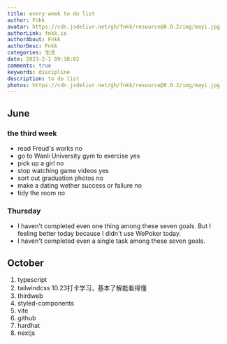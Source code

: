 ```yaml
---
title: every week to do list
author: Fnkk
avatar: https://cdn.jsdelivr.net/gh/fnkk/resource@0.0.2/img/mayi.jpg
authorLink: fnkk.io
authorAbout: Fnkk
authorDesc: Fnkk
categories: 生活
date: 2023-2-1 09:38:02
comments: true
keywords: discipline
description: to do list
photos: https://cdn.jsdelivr.net/gh/fnkk/resource@0.0.2/img/mayi.jpg
---
```

## June
### the third week
- read Freud's works    no 
- go to Wanli University gym to exercise    yes
- pick up a girl    no 
- stop watching game videos     yes
- sort out graduation photos    no
- make a dating wether success or failure   no
- tidy the room     no
### Thursday
- I haven't completed even one thing among these seven goals.
But I feeling better today because I didn't use WePoker today.
- I haven't completed even a single task among these seven goals.
## October
1. typescript
2. tailwindcss 10.23打卡学习，基本了解能看得懂
3. thirdweb
4. styled-components
5. vite
6. github
7. hardhat
8. nextjs
